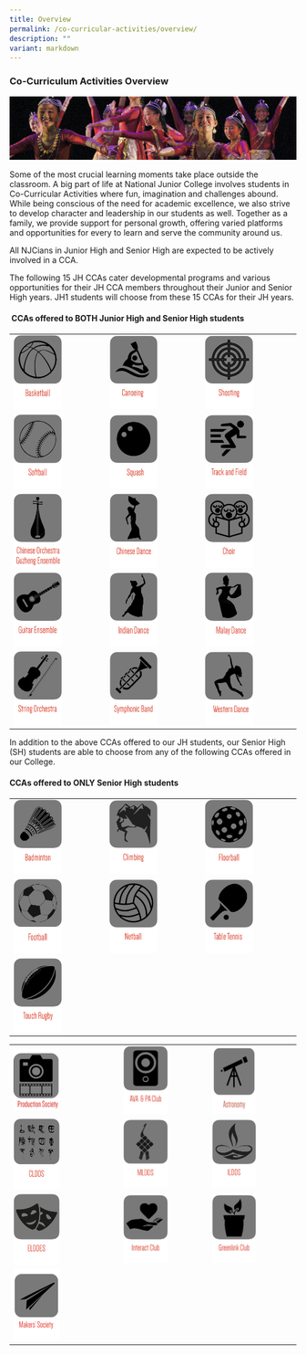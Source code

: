 ```yaml
---
title: Overview
permalink: /co-curricular-activities/overview/
description: ""
variant: markdown
---
```

### Co-Curriculum Activities Overview

![](/images/cca1.png)

Some of the most crucial learning moments take place outside the classroom. A big part of life at National Junior College involves students in Co-Curricular Activities where fun, imagination and challenges abound. While being conscious of the need for academic excellence, we also strive to develop character and leadership in our students as well. Together as a family, we provide support for personal growth, offering varied platforms and opportunities for every to learn and serve the community around us.

All NJCians in Junior High and Senior High are expected to be actively involved in a CCA. &nbsp;

The following 15 JH CCAs cater developmental programs and various opportunities for their JH CCA members throughout their Junior and Senior High years. JH1 students will choose from these 15 CCAs for their JH years.

#### &nbsp;CCAs offered to BOTH Junior High and Senior High students
 
 

|  |  |  |
|---|---|---|
|<a href="https://www.nationaljc.moe.edu.sg/co-curricular-activities/CCAs-offered-to-both-JH-and-SH/basketball/"><img style="width:55%" src="/images/c1.png"></a>  |<a href="https://www.nationaljc.moe.edu.sg/co-curricular-activities/CCAs-offered-to-both-JH-and-SH/canoeing-and-dragon-boating/"><img style="width:55%" src="/images/c2.png"></a>  | <a href="https://www.nationaljc.moe.edu.sg/co-curricular-activities/CCAs-offered-to-both-JH-and-SH/shooting-club/"><img style="width:55%" src="/images/c3.png"></a> |
|<a href="https://www.nationaljc.moe.edu.sg/co-curricular-activities/ccas-offered-to-both-jh-and-sh/softball/"><img style="width:55%" src="/images/c4.png"></a>  | <a href="https://www.nationaljc.moe.edu.sg/co-curricular-activities/CCAs-offered-to-both-JH-and-SH/squash/"><img style="width:55%" src="/images/c5.png"></a> | <a href="https://www.nationaljc.moe.edu.sg/co-curricular-activities/CCAs-offered-to-both-JH-and-SH/track-and-field-and-cross-country/"><img style="width:55%" src="/images/c6.png"></a> |
| <a href="https://www.nationaljc.moe.edu.sg/co-curricular-activities/CCAs-offered-to-both-JH-and-SH/CO-and-GE/"><img style="width:55%" src="/images/c7.png"></a> | <a href="https://www.nationaljc.moe.edu.sg/co-curricular-activities/Clubs-and-Societies/chinese-dance/"><img style="width:55%" src="/images/c8.png"></a> | <a href="https://www.nationaljc.moe.edu.sg/co-curricular-activities/Clubs-and-Societies/choir/"><img style="width:55%" src="/images/c9.png"></a> |
|<a href="https://www.nationaljc.moe.edu.sg/co-curricular-activities/Clubs-and-Societies/guitar-ensemble/"><img style="width:55%" src="/images/c10.png"></a>  | <a href="https://www.nationaljc.moe.edu.sg/co-curricular-activities/Clubs-and-Societies/indian-dance/"><img style="width:55%" src="/images/c11.png"></a> | <a href="https://www.nationaljc.moe.edu.sg/co-curricular-activities/Clubs-and-Societies/malay-dance/"><img style="width:55%" src="/images/c12.png"></a> |
| <a href="https://www.nationaljc.moe.edu.sg/co-curricular-activities/Clubs-and-Societies/string-orchestra/"><img style="width:55%" src="/images/c13.png"></a> | <a href="https://www.nationaljc.moe.edu.sg/co-curricular-activities/Clubs-and-Societies/symphonic-band/"><img style="width:55%" src="/images/c14.png"></a> | <a href="https://www.nationaljc.moe.edu.sg/co-curricular-activities/Clubs-and-Societies/western-dance/"><img style="width:55%" src="/images/c15.png"></a> |
 
 
 In addition to the above CCAs offered to our JH students, our Senior High (SH) students are able to choose from any of the following CCAs offered in our College.

#### CCAs offered to ONLY Senior High students

|  |  |  |
|---|---|---|
| <a href="https://www.nationaljc.moe.edu.sg/co-curricular-activities/Clubs-and-Societies/badminton/"><img style="width:55%" src="/images/c16.png"></a> | <a href="https://www.nationaljc.moe.edu.sg/co-curricular-activities/Clubs-and-Societies/climbing/"><img style="width:55%" src="/images/c17.png"></a> | <a href="https://www.nationaljc.moe.edu.sg/co-curricular-activities/Clubs-and-Societies/floorball/"><img style="width:55%" src="/images/c18.png"></a> |
|  <a href="https://www.nationaljc.moe.edu.sg/co-curricular-activities/clubs-and-societies/football/"><img style="width:55%" src="/images/c19.png"></a>| <a href="https://www.nationaljc.moe.edu.sg/co-curricular-activities/Clubs-and-Societies/netball/"><img style="width:55%" src="/images/c21.png"></a> |<a href="https://www.nationaljc.moe.edu.sg/co-curricular-activities/Clubs-and-Societies/table-tennis/"><img style="width:55%" src="/images/c22.png"></a>  | 
<a href="https://www.nationaljc.moe.edu.sg/co-curricular-activities/Clubs-and-Societies/touch-rugby/"><img style="width:55%" src="/images/c23.png"></a> | | | |

|  |  |  |
|---|---|---|
|<a href="https://www.nationaljc.moe.edu.sg/co-curricular-activities/clubs-and-societies/production-society/"><img style="width:45%" src="/images/production society_3.png"></a> | <a href="https://www.nationaljc.moe.edu.sg/co-curricular-activities/Clubs-and-Societies/ava-and-pa-club/"><img style="width:55%" src="/images/c26.png"></a> | <a href="https://www.nationaljc.moe.edu.sg/co-curricular-activities/Clubs-and-Societies/astronomy-club/"><img style="width:55%" src="/images/astrologo3.png"></a> | 
<a href="https://www.nationaljc.moe.edu.sg/co-curricular-activities/Clubs-and-Societies/CLDDS/"><img style="width:45%" src="/images/c27.png"></a> | <a href="https://www.nationaljc.moe.edu.sg/co-curricular-activities/Clubs-and-Societies/malay-cultural-society/"><img style="width:55%" src="/images/c30.png"></a> | <a href="https://www.nationaljc.moe.edu.sg/co-curricular-activities/Clubs-and-Societies/ILDDS/"><img style="width:55%" src="/images/c31.png"></a> | 
<a href="https://www.nationaljc.moe.edu.sg/co-curricular-activities/Clubs-and-Societies/elddes/"><img style="width:45%" src="/images/c32.png"></a> | <a href="https://www.nationaljc.moe.edu.sg/co-curricular-activities/Clubs-and-Societies/interact-club/"><img style="width:55%" src="/images/c28.png"></a> | <a href="https://www.nationaljc.moe.edu.sg/co-curricular-activities/Clubs-and-Societies/greenlink-club/"><img style="width:55%" src="/images/c33.png"></a> | 
 <a href="https://www.nationaljc.moe.edu.sg/co-curricular-activities/clubs-and-societies/makers-society/"><img style="width:46%" src="/images/msocietysmall.png"></a> |